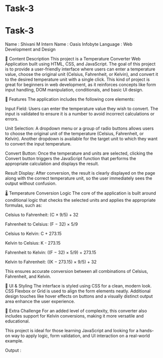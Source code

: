# Task-3
# Task-3
Name : Shivani M
Intern Name : Oasis Infobyte
Language : Web Development and Design

💬 Content Description 
This project is a Temperature Converter Web Application built using HTML, CSS, and JavaScript. The goal of this project is to provide a user-friendly interface where users can enter a temperature value, choose the original unit (Celsius, Fahrenheit, or Kelvin), and convert it to the desired temperature unit with a single click. This kind of project is great for beginners in web development, as it reinforces concepts like form input handling, DOM manipulation, conditionals, and basic UI design.

🔧 Features
The application includes the following core elements:

Input Field:
Users can enter the temperature value they wish to convert. The input is validated to ensure it is a number to avoid incorrect calculations or errors.

Unit Selection:
A dropdown menu or a group of radio buttons allows users to choose the original unit of the temperature (Celsius, Fahrenheit, or Kelvin). Another dropdown is available for the target unit to which they want to convert the input temperature.

Convert Button:
Once the temperature and units are selected, clicking the Convert button triggers the JavaScript function that performs the appropriate calculation and displays the result.

Result Display:
After conversion, the result is clearly displayed on the page along with the correct temperature unit, so the user immediately sees the output without confusion.

🌡️ Temperature Conversion Logic
The core of the application is built around conditional logic that checks the selected units and applies the appropriate formulas, such as:

Celsius to Fahrenheit: (C × 9/5) + 32

Fahrenheit to Celsius: (F − 32) × 5/9

Celsius to Kelvin: C + 273.15

Kelvin to Celsius: K - 273.15

Fahrenheit to Kelvin: ((F − 32) × 5/9) + 273.15

Kelvin to Fahrenheit: ((K − 273.15) × 9/5) + 32

This ensures accurate conversion between all combinations of Celsius, Fahrenheit, and Kelvin.

🎨 UI & Styling
The interface is styled using CSS for a clean, modern look. CSS Flexbox or Grid is used to align the form elements neatly. Additional design touches like hover effects on buttons and a visually distinct output area enhance the user experience.

🚀 Extra Challenge
For an added level of complexity, this converter also includes support for Kelvin conversions, making it more versatile and educational.

This project is ideal for those learning JavaScript and looking for a hands-on way to apply logic, form validation, and UI interaction on a real-world example.


Output :
